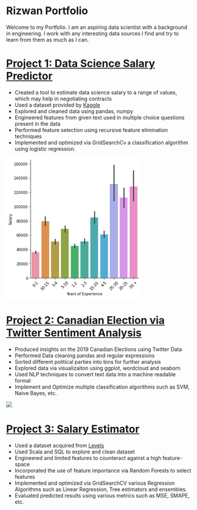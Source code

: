 # Rizwan Portfolio
Welcome to my Portfolio. I am an aspiring data scientist with a background in engineering. I work with any interesting data sources I find and try to learn from them as much as I can.

# [Project 1: Data Science Salary Predictor](https://github.com/Alliriz/Rizwan_Portfolio/tree/main/Salary)
* Created a tool to estimate data science salary to a range of values, which may help in negotiating contracts
* Used a dataset provided by [Kaggle](https://www.kaggle.com/c/kaggle-survey-2019/data)
* Explored and cleaned data using pandas, numpy
* Engineered features from given text used in multiple choice questions present in the data
* Performed feature selection using recursive feature elimination techniques
* Implemented and optimized via GridSearchCv a classification algorithm using logistic regression.

![](/Images/Salary-Experience.png)


# [Project 2: Canadian Election via Twitter Sentiment Analysis](https://github.com/Alliriz/Rizwan_Portfolio/tree/main/SentimentAnalysis)
* Produced insights on the 2019 Canadian Elections using Twitter Data
* Performed Data cleaning pandas and regular expressions
* Sorted different political parties into bins for further analysis
* Explored data via visualizaiton using ggplot, wordcloud and seaborn
* Used NLP techniques to convert text data into a machine readable format
* Implement and Optimize multiple classification algorithms such as SVM, Naive Bayes, etc.

![](/Images/Actual_Predicted.png)


# [Project 3: Salary Estimator]()
* Used a dataset acquired from [Levels](https://www.levels.fyi/)
* Used Scala and SQL to explore and clean dataset
* Engineered and limited features to counteract against a high feature-space
* Incorporated the use of feature importance via Random Forests to select features
* Implemented and optimized via GridSearchCV various Regression Algorithms such as Linear Regression, Tree estimators and ensembles.
* Evaluated predicted results using various metrics such as MSE, SMAPE, etc.

![]()
